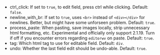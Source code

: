 - ctrl_click: If set to `true`, to edit field, press ctrl while clicking. Default: `false`.
- newline_with_br: If set to `true`, uses `<br>` instead of `<div></div>` for newlines. Better, but might have some unforseen problem. Default: `true`.
- process_paste: When pasting, save images locally, strip unnecessary html formatting, etc. Experimental and officially only support 2.1.19. Turn if off if you encounter errors regarding `editorwv` on paste.  Default: `true`.
- tag: Which html tag to use for editable field. Default: `div`.
- undo: Whether the last field edit should be undo-able. Default: `true`.